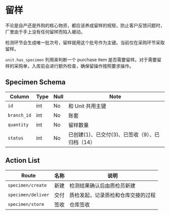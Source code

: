 # 留样

不论是自产还是外购的核心物资，都应该养成留样的规矩，防止客户反馈问题时，厂里由于手上没有任何留样而陷入被动。

检测环节会生成唯一批次号，留样就用这个批号作为主键。当前仅在采购环节采取留样。

`unit.has_specimen` 列用来判断一个 purchase item 是否需要留样。对于需要留样的采购单，入库前会进行额外检查，确保留操作按照要求操作。

Specimen Schema
---------------------------------------------------------------------------
Column                              | Type      | Null | Note
------------------------------------|-----------|------|-------
`id`                                | int       | No   | 和 Unit 共用主键
`branch_id`                         | int       | No   | 账套
`quantity`                          | int       | No   | 留样数量
`status`                            | int       | No   | 已创建(1)、已交付(3)、已签收（9）、已归档（14）

Action List
---------------------------------------------------------------------------
Route                           |   名称    | 说明
--------------------------------|-----------|---------
`specimen/create`               | 新建      | 检测结果确认后由质检员新建
`specimen/deliver`              | 交付      | 质检发起，记录质检和仓库交接的过程
`specimen/store`                | 签收      | 仓库签收
